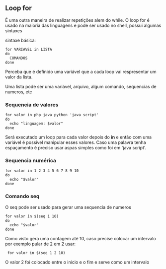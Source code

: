 ## Loop for

É uma outra maneira de realizar repetições alem do while. O loop for é usado na maioria das linguagens e pode ser usado no shell, possui algumas sintaxes

sintaxe básica:
```
for VARIAVEL in LISTA
do
  COMANDOS
done
```

Perceba que é definido uma variável que a cada loop vai respresentar um valor da lista.

Uma lista pode ser uma variável, arquivo, algum comando, sequencias de numeros, etc


### Sequencia de valores
```
for valor in php java python 'java script'
do
  echo "linguagem: $valor"
done
```

Será executado um loop para cada valor depois do **in** e então com uma variável é possivel manipular esses valores. Caso uma palavra tenha espaçamento é preciso usar aspas 
simples como foi em 'java script'.

### Sequencia numérica
```
for valor in 1 2 3 4 5 6 7 8 9 10
do
  echo "$valor"
done
```

### Comando seq

O seq pode ser usado para gerar uma sequencia de numeros
```
for valor in $(seq 1 10)
do 
  echo "$valor"
done
```

Como visto gera uma contagem até 10, caso precise colocar um intervalo por exemplo pular de 2 em 2 usar:

` for valor in $(seq 1 2 10)`

O valor 2 foi colocado entre o inicio e o fim e serve como um intervalo

